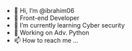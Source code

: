 - 👋 Hi, I’m @ibrahim06
- 👀 Front-end Developer 
- 🌱 I’m currently learning Cyber security
- 💞️ Working on Adv. Python
- 📫 How to reach me ...

<!---
ibarhim06/ibarhim06 is a ✨ special ✨ repository because its `README.md` (this file) appears on your GitHub profile.
You can click the Preview link to take a look at your changes.
--->
